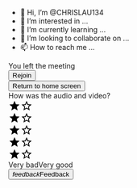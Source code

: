- 👋 Hi, I’m @CHRISLAU134
- 👀 I’m interested in ...
- 🌱 I’m currently learning ...
- 💞️ I’m looking to collaborate on ...
- 📫 How to reach me ...

<!---
CHRISLAU134/CHRISLAU134 is a ✨ special ✨ repository because its `README.md` (this file) appears on your GitHub profile.
You can click the Preview link to take a look at your changes.
--->
<c-wiz jsrenderer="XCoqFe" class="SSPGKf p2ZbV DNu0ud zKHdkd S9luX" jsdata="deferred-c0" data-p="%.@.&quot;qes-mvgn-jts&quot;,64,false,false,false,false,null,false,false,null,null,null,null,null,null,false,false,null,null,[],null,null,null,0,false]" jscontroller="JGjVRe" jsaction="rcuQ6b:npT2md;pqOmEc:W9EMD;HMr4Gc:Cg23s;JdJEfd:arzhT;x0ItLb:DIbEYb;GyzbHd:Cngo8b;nKXCWb:WUNvxe;mVjUod:XuVO1b;lq6crc:v4q8cd;SH9P9d:FLfhkc;JtBmsd:SLkbmf;IJUIEc:tWxpVd;oqU8Mc:zQTCmd;nmHmyf:yMJpse;FUYTYe:ozKFac;FQEaAf:nND0yd;KXE35d:.CLIENT;Wwt5Kc:.CLIENT;L6tSXb:.CLIENT;OD7ukf:.CLIENT;BvOpG:.CLIENT;dzrfld:.CLIENT;jynNJe:.CLIENT;PHhfHc:.CLIENT;ntQuZe:.CLIENT;chlfHd:.CLIENT;k8JUwe:.CLIENT;TpIHXe:.CLIENT;EnKPre:.CLIENT;KrG9Wd:.CLIENT;nulN2d:.CLIENT;Ix3C1e:.CLIENT;bhyCp:.CLIENT" data-node-index="0;0" jsmodel="hc6Ubd kT18ze gWVULb zRIkW LgZW9b Xhnynf ar1c6 LVLuje Y87did WYEl5e dlck6b tRFl5c FMq9Lb celsfc oFF0ab Zz5Rse u7l3ie KUxUUd G2zYh wOWhl ghdkwd ww7b1c xacnY  SpJlSd yGQ36 JIwjDe tQz2Ve xGC4Gb EcLnpd cWjcJb jeVDq tB1zcd QiPMDc I3UQp txY7xd DXNtBd AORthe lTATkd Dib0Wc Kw1Ovb j14Yq rZugtf  swpmp Wlmd qpp2y CvtcN J9XL6b WcZOTb g8JCUc YcoUjc vO9xae yF5Ngd FgkHjb NvDIYd g1cBhf F36Cxf NHietc FB5j6e ReyjE QPs7eb y21SVb DPQwOe DDvSYd J3cdnf   eI03B cGSCed j1PmQd XSuHoc     ygIRpe XXdwPd uRj5Ac " c-wiz="" data-ogpc="" data-auto-join="false" data-unresolved-meeting-id="qes-mvgn-jts" data-start-source="64" id="ow3" __is_owner="true"><div class="Fi0Gqc" jsmodel="b0G1je iPmYPb bFXJu" jscontroller="VQ0pCb" jsaction="dQti6e:CgXNnc;VtyfMc:dKWjke;uhGwI:FOk1vf;oqU8Mc:R0j0c;" data-companion-mode="false" data-present-mode="false" data-user-identifier="m-7683686@moe-dl.edu.my" data-hangout-id="RlmIgSJeEDD0ZSs84EwXYCIM"><div class="qVTUle"><div jsname="r4nke" class="roSPhc">You left the meeting</div><div jsname="c6xFrd" class="kJU3pb r14hdb" data-initial-focus-index="1"><div jscontroller="e995Bc" jsaction="JIbuQc:r0zfL(oI7Fj); auxclick:r0zfL(oI7Fj);" data-companion-mode="false" data-present-mode="false" data-is-connection-lost="false" data-render-time-millis="1648432404461" class="WVDve" jsname="oI7Fj"><div class="VfPpkd-dgl2Hf-ppHlrf-sM5MNb" data-is-touch-wrapper="true"><button class="VfPpkd-LgbsSe VfPpkd-LgbsSe-OWXEXe-INsAgc VfPpkd-LgbsSe-OWXEXe-dgl2Hf Rj2Mlf OLiIxf PDpWxe P62QJc qfvgSe Ac0tsd Ac0tsd" jscontroller="soHxf" jsaction="click:cOuCgd; mousedown:UX7yZ; mouseup:lbsD7e; mouseenter:tfO1Yc; mouseleave:JywGue; touchstart:p6p2H; touchmove:FwuNnf; touchend:yfqBxc; touchcancel:JMtRjd; focus:AHmuwe; blur:O22p3e; contextmenu:mg9Pef;mlnRJb:fLiPzd;" data-idom-class="Rj2Mlf OLiIxf PDpWxe P62QJc qfvgSe Ac0tsd Ac0tsd" jsname="oI7Fj"><div class="VfPpkd-Jh9lGc"></div><div class="VfPpkd-J1Ukfc-LhBDec"></div><div class="VfPpkd-RLmnJb"></div><span jsname="V67aGc" class="VfPpkd-vQzf8d">Rejoin</span></button></div></div><div jscontroller="bNxobe" jsaction="JIbuQc:UxAr5b(dqt8Pb); auxclick:UxAr5b(dqt8Pb);" data-call-ended="true" data-companion-landing="false" data-present-landing="false" data-is-connection-lost="false" jsname="WIVZEd"><div class="VfPpkd-dgl2Hf-ppHlrf-sM5MNb" data-is-touch-wrapper="true"><button class="VfPpkd-LgbsSe VfPpkd-LgbsSe-OWXEXe-k8QpJ VfPpkd-LgbsSe-OWXEXe-dgl2Hf nCP5yc AjY5Oe DuMIQc qfvgSe CX8SS ctOmyb" jscontroller="soHxf" jsaction="click:cOuCgd; mousedown:UX7yZ; mouseup:lbsD7e; mouseenter:tfO1Yc; mouseleave:JywGue; touchstart:p6p2H; touchmove:FwuNnf; touchend:yfqBxc; touchcancel:JMtRjd; focus:AHmuwe; blur:O22p3e; contextmenu:mg9Pef;mlnRJb:fLiPzd;" data-idom-class="nCP5yc AjY5Oe DuMIQc qfvgSe CX8SS ctOmyb" jsname="dqt8Pb"><div class="VfPpkd-Jh9lGc"></div><div class="VfPpkd-J1Ukfc-LhBDec"></div><div class="VfPpkd-RLmnJb"></div><span jsname="V67aGc" class="VfPpkd-vQzf8d">Return to home screen</span></button></div></div></div><div jscontroller="Vqwq2d" jsaction="dQti6e:CgXNnc;" class="dQO5xd AkYcJb" jsname="MAzJ5c"><div class="eZYnye iqsfZc" jsname="SV1H2e">How was the audio and video?</div><div class=" IC2WJf r14hdb" jscontroller="kak8wc" jsaction="JIbuQc:KjsqPd;" jsname="Er1lPd" data-initial-focus-index="2" soy-skip="" ssk="6:Ms8AId"><div class="FBVEr bVUOpb"><div role="button" class="U26fgb JRY2Pb mUbCce o5J39c kfi6Wb M9Bg4d" jscontroller="lCGUBd" jsaction="click:cOuCgd; mousedown:UX7yZ; mouseup:lbsD7e; mouseenter:tfO1Yc; mouseleave:JywGue; focus:AHmuwe; blur:O22p3e; contextmenu:mg9Pef;touchstart:p6p2H; touchmove:FwuNnf; touchend:yfqBxc(preventMouseEvents=true|preventDefault=true); touchcancel:JMtRjd;" jsshadow="" jsname="U5siMc" aria-label="Rate the meeting 1 star out of 5." aria-disabled="false" tabindex="0" data-star-number="1" aria-pressed="false"><div class="I5fjHe wb61gb"></div><div class="VTBa7b MbhUzd" jsname="ksKsZd"></div><span jsslot=""><span class="DPvwYc JnDFsc" aria-hidden="true"><span class="DPvwYc s24gEd koGmBf EiZ8Dd" aria-hidden="true"><svg width="24" height="24" viewBox="0 0 24 24" focusable="false" class="Hdh4hc cIGbvc NMm5M"><path d="M12 17.27L18.18 21l-1.64-7.03L22 9.24l-7.19-.61L12 2 9.19 8.63 2 9.24l5.46 4.73L5.82 21 12 17.27z"></path></svg></span><span class="DPvwYc s24gEd koGmBf fXx9Lc" aria-hidden="true"><svg width="24" height="24" viewBox="0 0 24 24" focusable="false" class="Hdh4hc cIGbvc NMm5M"><path d="M22 9.24l-7.19-.62L12 2 9.19 8.63 2 9.24l5.46 4.73L5.82 21 12 17.27 18.18 21l-1.63-7.03L22 9.24zM12 15.4l-3.76 2.27 1-4.28-3.32-2.88 4.38-.38L12 6.1l1.71 4.04 4.38.38-3.32 2.88 1 4.28L12 15.4z"></path></svg></span></span></span></div><div role="button" class="U26fgb JRY2Pb mUbCce o5J39c kfi6Wb M9Bg4d" jscontroller="lCGUBd" jsaction="click:cOuCgd; mousedown:UX7yZ; mouseup:lbsD7e; mouseenter:tfO1Yc; mouseleave:JywGue; focus:AHmuwe; blur:O22p3e; contextmenu:mg9Pef;touchstart:p6p2H; touchmove:FwuNnf; touchend:yfqBxc(preventMouseEvents=true|preventDefault=true); touchcancel:JMtRjd;" jsshadow="" jsname="U5siMc" aria-label="Rate the meeting 2 stars out of 5." aria-disabled="false" tabindex="0" data-star-number="2" aria-pressed="false"><div class="I5fjHe wb61gb"></div><div class="VTBa7b MbhUzd" jsname="ksKsZd"></div><span jsslot=""><span class="DPvwYc JnDFsc" aria-hidden="true"><span class="DPvwYc s24gEd koGmBf EiZ8Dd" aria-hidden="true"><svg width="24" height="24" viewBox="0 0 24 24" focusable="false" class="Hdh4hc cIGbvc NMm5M"><path d="M12 17.27L18.18 21l-1.64-7.03L22 9.24l-7.19-.61L12 2 9.19 8.63 2 9.24l5.46 4.73L5.82 21 12 17.27z"></path></svg></span><span class="DPvwYc s24gEd koGmBf fXx9Lc" aria-hidden="true"><svg width="24" height="24" viewBox="0 0 24 24" focusable="false" class="Hdh4hc cIGbvc NMm5M"><path d="M22 9.24l-7.19-.62L12 2 9.19 8.63 2 9.24l5.46 4.73L5.82 21 12 17.27 18.18 21l-1.63-7.03L22 9.24zM12 15.4l-3.76 2.27 1-4.28-3.32-2.88 4.38-.38L12 6.1l1.71 4.04 4.38.38-3.32 2.88 1 4.28L12 15.4z"></path></svg></span></span></span></div><div role="button" class="U26fgb JRY2Pb mUbCce o5J39c kfi6Wb M9Bg4d" jscontroller="lCGUBd" jsaction="click:cOuCgd; mousedown:UX7yZ; mouseup:lbsD7e; mouseenter:tfO1Yc; mouseleave:JywGue; focus:AHmuwe; blur:O22p3e; contextmenu:mg9Pef;touchstart:p6p2H; touchmove:FwuNnf; touchend:yfqBxc(preventMouseEvents=true|preventDefault=true); touchcancel:JMtRjd;" jsshadow="" jsname="U5siMc" aria-label="Rate the meeting 3 stars out of 5." aria-disabled="false" tabindex="0" data-star-number="3" aria-pressed="false"><div class="I5fjHe wb61gb"></div><div class="VTBa7b MbhUzd" jsname="ksKsZd"></div><span jsslot=""><span class="DPvwYc JnDFsc" aria-hidden="true"><span class="DPvwYc s24gEd koGmBf EiZ8Dd" aria-hidden="true"><svg width="24" height="24" viewBox="0 0 24 24" focusable="false" class="Hdh4hc cIGbvc NMm5M"><path d="M12 17.27L18.18 21l-1.64-7.03L22 9.24l-7.19-.61L12 2 9.19 8.63 2 9.24l5.46 4.73L5.82 21 12 17.27z"></path></svg></span><span class="DPvwYc s24gEd koGmBf fXx9Lc" aria-hidden="true"><svg width="24" height="24" viewBox="0 0 24 24" focusable="false" class="Hdh4hc cIGbvc NMm5M"><path d="M22 9.24l-7.19-.62L12 2 9.19 8.63 2 9.24l5.46 4.73L5.82 21 12 17.27 18.18 21l-1.63-7.03L22 9.24zM12 15.4l-3.76 2.27 1-4.28-3.32-2.88 4.38-.38L12 6.1l1.71 4.04 4.38.38-3.32 2.88 1 4.28L12 15.4z"></path></svg></span></span></span></div><div role="button" class="U26fgb JRY2Pb mUbCce o5J39c kfi6Wb M9Bg4d" jscontroller="lCGUBd" jsaction="click:cOuCgd; mousedown:UX7yZ; mouseup:lbsD7e; mouseenter:tfO1Yc; mouseleave:JywGue; focus:AHmuwe; blur:O22p3e; contextmenu:mg9Pef;touchstart:p6p2H; touchmove:FwuNnf; touchend:yfqBxc(preventMouseEvents=true|preventDefault=true); touchcancel:JMtRjd;" jsshadow="" jsname="U5siMc" aria-label="Rate the meeting 4 stars out of 5." aria-disabled="false" tabindex="0" data-star-number="4" aria-pressed="false"><div class="I5fjHe wb61gb"></div><div class="VTBa7b MbhUzd" jsname="ksKsZd"></div><span jsslot=""><span class="DPvwYc JnDFsc" aria-hidden="true"><span class="DPvwYc s24gEd koGmBf EiZ8Dd" aria-hidden="true"><svg width="24" height="24" viewBox="0 0 24 24" focusable="false" class="Hdh4hc cIGbvc NMm5M"><path d="M12 17.27L18.18 21l-1.64-7.03L22 9.24l-7.19-.61L12 2 9.19 8.63 2 9.24l5.46 4.73L5.82 21 12 17.27z"></path></svg></span><span class="DPvwYc s24gEd koGmBf fXx9Lc" aria-hidden="true"><svg width="24" height="24" viewBox="0 0 24 24" focusable="false" class="Hdh4hc cIGbvc NMm5M"><path d="M22 9.24l-7.19-.62L12 2 9.19 8.63 2 9.24l5.46 4.73L5.82 21 12 17.27 18.18 21l-1.63-7.03L22 9.24zM12 15.4l-3.76 2.27 1-4.28-3.32-2.88 4.38-.38L12 6.1l1.71 4.04 4.38.38-3.32 2.88 1 4.28L12 15.4z"></path></svg></span></span></span></div><div role="button" class="U26fgb JRY2Pb mUbCce o5J39c kfi6Wb M9Bg4d" jscontroller="lCGUBd" jsaction="click:cOuCgd; mousedown:UX7yZ; mouseup:lbsD7e; mouseenter:tfO1Yc; mouseleave:JywGue; focus:AHmuwe; blur:O22p3e; contextmenu:mg9Pef;touchstart:p6p2H; touchmove:FwuNnf; touchend:yfqBxc(preventMouseEvents=true|preventDefault=true); touchcancel:JMtRjd;" jsshadow="" jsname="U5siMc" aria-label="Rate the meeting 5 stars out of 5." aria-disabled="false" tabindex="0" data-star-number="5" aria-pressed="false"><div class="I5fjHe wb61gb"></div><div class="VTBa7b MbhUzd" jsname="ksKsZd"></div><span jsslot=""><span class="DPvwYc JnDFsc" aria-hidden="true"><span class="DPvwYc s24gEd koGmBf EiZ8Dd" aria-hidden="true"><svg width="24" height="24" viewBox="0 0 24 24" focusable="false" class="Hdh4hc cIGbvc NMm5M"><path d="M12 17.27L18.18 21l-1.64-7.03L22 9.24l-7.19-.61L12 2 9.19 8.63 2 9.24l5.46 4.73L5.82 21 12 17.27z"></path></svg></span><span class="DPvwYc s24gEd koGmBf fXx9Lc" aria-hidden="true"><svg width="24" height="24" viewBox="0 0 24 24" focusable="false" class="Hdh4hc cIGbvc NMm5M"><path d="M22 9.24l-7.19-.62L12 2 9.19 8.63 2 9.24l5.46 4.73L5.82 21 12 17.27 18.18 21l-1.63-7.03L22 9.24zM12 15.4l-3.76 2.27 1-4.28-3.32-2.88 4.38-.38L12 6.1l1.71 4.04 4.38.38-3.32 2.88 1 4.28L12 15.4z"></path></svg></span></span></span></div></div><div class="QnE5Md f2prfd"><span class="qBrLkf">Very bad</span><span class="yZ71kd">Very good</span></div></div></div><div jscontroller="HBEM0c" jsaction="JIbuQc:N7Eqid(rhHFf)" data-call-ended="true" class="cd7dhc" jsname="Cjidie"><div class="VfPpkd-dgl2Hf-ppHlrf-sM5MNb" data-is-touch-wrapper="true"><button class="VfPpkd-LgbsSe VfPpkd-LgbsSe-OWXEXe-Bz112c-M1Soyc VfPpkd-LgbsSe-OWXEXe-dgl2Hf LjDxcd XhPA0b HDnnrf qfvgSe keOrX" jscontroller="soHxf" jsaction="click:cOuCgd; mousedown:UX7yZ; mouseup:lbsD7e; mouseenter:tfO1Yc; mouseleave:JywGue; touchstart:p6p2H; touchmove:FwuNnf; touchend:yfqBxc; touchcancel:JMtRjd; focus:AHmuwe; blur:O22p3e; contextmenu:mg9Pef;mlnRJb:fLiPzd;" data-idom-class="LjDxcd XhPA0b HDnnrf qfvgSe keOrX" jsname="rhHFf"><div class="VfPpkd-Jh9lGc"></div><div class="VfPpkd-J1Ukfc-LhBDec"></div><div class="VfPpkd-RLmnJb"></div><i class="google-material-icons VfPpkd-kBDsod" aria-hidden="true">feedback</i><span jsname="V67aGc" class="VfPpkd-vQzf8d">Feedback</span></button></div></div><div jsname="FSwbPd"></div></div></div></c-wiz>

